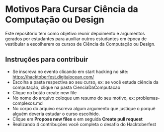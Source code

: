 # Motivos Para Cursar Ciência da Computação ou Design

Este repositório tem como objetivo reunir depoimento e argumentos gerados por estudantes para auxiliar outros estudantes em época de vestibular a escolherem os cursos de Ciência da Computação ou Design.

## Instruções para contribuir

- Se inscreva no evento clicando em start hacking no site: https://hacktoberfest.digitalocean.com/
- Escolha a pasta respectiva ao seu curso, ex: se você estuda ciência da computação, clique na pasta CienciaDaComputacao
- Clique no botão create new file
- No nome do arquivo coloque um resumo do seu motivo, ex: problemas-complexos.md
- No corpo do arquivo escreva algum argumento que justique o porquê alguém deveria estudar o curso escolhido.
- Clique em **Propose new files** e em seguida **Create pull request**
- Realizando 4 contribuções você completa o desafio do Hacktoberfest

